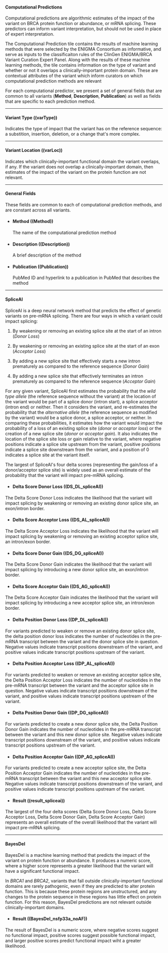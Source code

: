 #### Computational Predictions

Computational predictions are algorithmic estimates of the impact of the variant on BRCA protein function or abundance, or mRNA splicing. These predictors can inform variant interpretation, but should not be used in place of expert interpretation.

The Computational Prediction tile contains the results of machine learning methods that were selected by the ENIGMA Consortium as informative, and serve as inputs to the classificaiton rules of the ClinGen ENIGMA/BRCA Variant Curation Expert Panel.  Along with the results of these machine learning methods, the tile contains information on the type of variant and whether or not it overlaps a clinically-important protein domain.  These are contextual attributes of the variant which inform curators on which computational prediction methods are relevant

For each computational predictor, we present a set of general fields that are common to all variants (**Method**, **Description**, **Publication**) as well as fields that are specific to each prediction method.

----
#### Variant Type ((varType))

Indicates the type of impact that the variant has on the reference sequence: a substition, insertion, deletion, or a change that's more complex.

----
#### Variant Location ((varLoc))

Indicates which clinically-important functional domain the variant overlaps, if any.  If the variant does not overlap a clinically-important domain, then estimates of the impact of the variant on the protein function are not relevant.


----
#### General Fields

These fields are common to each of computational prediction methods, and are constant across all variants.

* #### Method ((Method))
    The name of the computational prediction method
* #### Description ((Description))
    A brief description of the method
* #### Publication ((Publication))
    PubMed ID and hyperlink to a publication in PubMed that describes the method

----
#### SpliceAI

SpliceAI is a deep neural network method that predicts the effect of genetic variants on pre-mRNA splicing.  There are four ways in which a variant could impact splicing:

1. By weakening or removing an existing splice site at the start of an intron (*Donor Loss*)

2. By weakening or removing an existing splice site at the start of an exon (*Acceptor Loss*)

3. By adding a new splice site that effectively starts a new intron prematurely as compared to the reference sequence  (*Donor Gain*)

4. By adding a new splice site that effectively terminates an intron prematurely as compared to the reference sequence (*Acceptor Gain*)

For any given variant, SpliceAI first estimates the probability that the *wild type allele* (the reference sequence without the variant) at the location of the variant would be part of a splice donor (intron start), a splice acceptor (intron end) or neither.  Then it considers the variant, and re-estimates the probability that the *alternative allele* (the reference sequence as modified by the variant) would be a splice donor, a splice acceptor, or neither.  In comparing these probabilities, it estimates how the variant would impact the probability of a loss of an existing splice site (*donor* or *acceptor loss*) or the creation of a new splice site (*donor* or *acceptor gain*).  It also indicates the location of the splice site loss or gain relative to the variant, where negative positions indicate a splice site upstream from the variant, positive positions indicate a splice site downstream from the variant, and a position of 0 indicates a splice site at the variant itself.

The largest of SpliceAI's four delta scores (representing the gain/loss of a donor/acceptor splice site) is widely used as an overall estimate of the probability that the variant will impact pre-mRNA splicing.

* #### Delta Score Donor Loss ((DS_DL_spliceAI))

The Delta Score Donor Loss indicates the likelihood that the variant will impact splicing by weakening or removing an existing donor splice site, an exon/intron border.

* #### Delta Score Acceptor Loss ((DS_AL_spliceAI))

The Delta Score Acceptor Loss indicates the likelihood that the variant will impact splicing by weakening or removing an existing acceptor splice site, an intron/exon border.

* #### Delta Score Donor Gain ((DS_DG_spliceAI))

The Delta Score Donor Gain indicates the likelihood that the variant will impact splicing by introducing a new donor splice site, an exon/intron border.

* #### Delta Score Acceptor Gain ((DS_AG_spliceAI))

The Delta Score Acceptor Gain indicates the likelihood that the variant will impact splicing by introducing a new acceptor splice site, an intron/exon border.

* #### Delta Position Donor Loss ((DP_DL_spliceAI))

For variants predicted to weaken or remove an existing donor splice site, the delta position donor loss indicates the number of nucleotides in the pre-mRNA transcript between the variant and the donor splice site in question.  Negative values indicate transcript positions downstream of the variant, and positive values indicate transcript positions upstream of the variant.

* #### Delta Position Acceptor Loss ((DP_AL_spliceAI))

For variants predicted to weaken or remove an existing acceptor splice site, the Delta Position Acceptor Loss indicates the number of nucleotides in the pre-mRNA transcript between the variant and the acceptor splice site in question.  Negative values indicate transcript positions downstream of the variant, and positive values indicate transcript positions upstream of the variant.


* #### Delta Position Donor Gain ((DP_DG_spliceAI))

For variants predicted to create a new donor splice site, the Delta Position Donor Gain indicates the number of nucleotides in the pre-mRNA transcript between the variant and this new donor splice site.  Negative values indicate transcript positions downstream of the variant, and positive values indicate transcript positions upstream of the variant.


* #### Delta Position Acceptor Gain ((DP_AG_spliceAI))

For variants predicted to create a new acceptor splice site, the Delta Position Acceptor Gain indicates the number of nucleotides in the pre-mRNA transcript between the variant and this new acceptor splice site.  Negative values indicate transcript positions downstream of the variant, and positive values indicate transcript positions upstream of the variant.

* #### Result ((result_spliceai))

The largest of the four delta scores (Delta Score Donor Loss, Delta Score Acceptor Loss, Delta Score Donor Gain, Delta Score Acceptor Gain) represents an overall estimate of the overall likelihood that the variant will impact pre-mRNA splicing.


----
#### BayesDel

BayesDel is a machine learning method that predicts the impact of the variant on protein function or abundance.  It produces a numeric score, where a higher score represents a greater likelihood that the variant will have a significant functional impact.

In *BRCA1* and *BRCA2*, variants that fall outside clinically-important functional domains are rarely pathogenic, even if they are predicted to alter protein function.  This is because these protein regions are unstructured, and any changes to the protein sequence in these regions has little effect on protein function.  For this reason, BayesDel predictions are not relevant outside clinically-important domains.

* #### Result ((BayesDel_nsfp33a_noAF))

The result of BayesDel is a numeric score, where negative scores suggest no functional impact, positive scores suggest possible functional impact, and larger positive scores predict functional impact wiht a greater likelihood.

